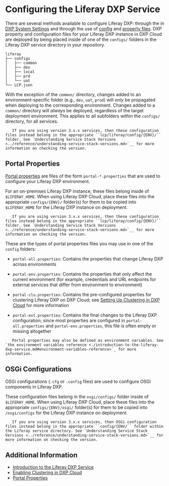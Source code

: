 # Configuring the Liferay DXP Service

There are several methods available to configure Liferay DXP: through the in [DXP System Settings](https://learn.liferay.com/dxp/7.x/en/system-administration/configuring-liferay/system-settings.html) and through the use of [config](https://learn.liferay.com/dxp/7.x/en/system-administration/configuring-liferay/configuration-files-and-factories/using-configuration-files.html) and [property files](https://learn.liferay.com/dxp/7.x/en/installation-and-upgrades/reference/portal-properties.html).  DXP property and configuration files for your Liferay DXP instance in DXP Cloud are deployed by being placed inside of one of the `configs/` folders in the Liferay DXP service directory in your repository.

```
liferay
├── configs
│   ├── common
│   ├── dev
│   ├── local
│   ├── prd
│   └── uat
└── LCP.json
```

With the exception of the `common/` directory, changes added to an environment-specific folder (e.g., `dev`, `uat`, `prod`) will _only_ be propagated when deploying to the corresponding environment. Changes added to a `common/` directory will _always_ be deployed, regardless of the target deployment environment. This applies to all subfolders within the `configs/` directory, for all services.

```note::
   If you are using version 3.x.x services, then these configuration files instead belong in the appropriate ``lcp/liferay/config/{ENV}/`` folder. See `Understanding Service Stack Versions <../reference/understanding-service-stack-versions.md>`__ for more information on checking the version.
```

## Portal Properties

[Portal properties](https://learn.liferay.com/dxp/7.x/en/installation-and-upgrades/reference/portal-properties.html) are files of the form `portal-*.properties` that are used to configure your Liferay DXP environment.

For an on-premises Liferay DXP instance, these files belong inside of `$LIFERAY_HOME`. When using Liferay DXP Cloud, place these files into the appropriate `configs/{ENV}/` folder(s) for them to be copied into `$LIFERAY_HOME` for the Liferay DXP instance on deployment.

```note::
   If you are using version 3.x.x services, then these configuration files instead belong in the appropriate ``lcp/liferay/config/{ENV}/`` folder. See `Understanding Service Stack Versions <../reference/understanding-service-stack-versions.md>`__ for more information on checking the version.
```

These are the types of portal properties files you may use in one of the `config` folders:

* `portal-all.properties`: Contains the properties that change Liferay DXP across environments

* `portal-env.properties`: Contains the properties that only affect the current environment (for example, credentials and URL endpoints for external services that differ from environment to environment)

* `portal-clu.properties`: Contains the pre-configured properties for clustering Liferay DXP on DXP Cloud; see [Setting Up Clustering in DXP Cloud](./setting-up-clustering-in-dxp-cloud.md) for more information

* `portal-ext.properties`: Contains the final changes to the Liferay DXP configuration; since most properties are configured in `portal-all.properties` and `portal-env.properties`, this file is often empty or missing altogether

```note::
   Portal properties may also be defined as environment variables. See `the environment variables reference <./introduction-to-the-liferay-dxp-service.md#environment-variables-reference>`_ for more information.
```

## OSGi Configurations

OSGi configurations (`.cfg` or `.config` files) are used to configure OSGi components in Liferay DXP.

These configuration files belong in the `osgi/configs/` folder inside of `$LIFERAY_HOME`. When using Liferay DXP Cloud, place these files into the appropriate `configs/{ENV}/osgi/` folder(s) for them to be copied into `/osgi/configs` for the Liferay DXP instance on deployment.

```note::
   If you are using version 3.x.x services, then OSGi configuration files instead belong in the appropriate ``config/{ENV/`` folder within the Liferay service directory. See `Understanding Service Stack Versions <../reference/understanding-service-stack-versions.md>`__ for more information on checking the version.
```

## Additional Information

* [Introduction to the Liferay DXP Service](./introduction-to-the-liferay-dxp-service.md)
* [Enabling Clustering in DXP Cloud](./setting-up-clustering-in-dxp-cloud.md)
* [Portal Properties](https://learn.liferay.com/dxp/7.x/en/installation-and-upgrades/reference/portal-properties.html)

